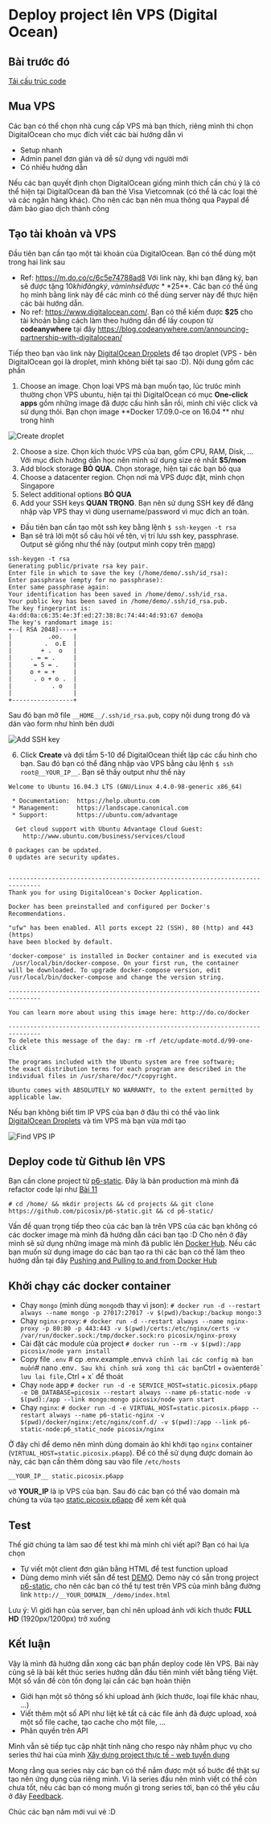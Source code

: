 # Deploy project lên VPS (Digital Ocean)

## Bài trước đó

[Tái cấu trúc code](./11-refactor-code-structure.md)

## Mua VPS

Các bạn có thể chọn nhà cung cấp VPS mà bạn thích, riêng mình thì chọn DigitalOcean cho mục đích viết các bài hướng dẫn vì

* Setup nhanh
* Admin panel đơn giản và dễ sử dụng với người mới
* Có nhiều hướng dẫn

Nếu các bạn quyết định chọn DigitalOcean giống mình thích cần chú ý là có thể hiện tại DigitalOcean đã ban thẻ Visa Vietcomnak (có thể là các loại thẻ và các ngân hàng khác). Cho nên các bạn nên mua thông qua Paypal để đảm bảo giao dịch thành công

## Tạo tài khoản và VPS

Đầu tiên bạn cần tạo một tài khoản của DigitalOcean. Bạn có thể dùng một trong hai link sau

* Ref: https://m.do.co/c/6c5e74788ad8 Với link này, khi bạn đăng ký, bạn sẽ được tặng $10 khi đăng ký, và mình sẽ được **$25**. Các bạn có thể ủng họ mình bằng link này để các mình có thể dùng server này để thực hiện các bài hướng dẫn.
* No ref: https://www.digitalocean.com/. Bạn có thể kiếm được **$25** cho tài khoản bằng cách làm theo hướng dẫn để lấy coupon từ **codeanywhere** tại đây https://blog.codeanywhere.com/announcing-partnership-with-digitalocean/

Tiếp theo bạn vào link này [DigitalOcean Droplets](https://cloud.digitalocean.com/droplets) để tạo droplet (VPS - bên DigitalOcean gọi là droplet, mình không biết tại sao :D). Nội dung gồm các phần

1. Choose an image. Chọn loại VPS mà bạn muốn tạo, lúc trưóc mình thường chọn VPS ubuntu, hiện tại thì DigitalOcean có mục **One-click apps** gồm những image đã được cấu hình sẵn rồi, mình chỉ việc click và sử dụng thôi. Bạn chọn image **Docker 17.09.0-ce on 16.04 ** như trong hình

![Create droplet](./static/deployment/create-droplet.png)

2. Choose a size. Chọn kích thưóc VPS của bạn, gồm CPU, RAM, Disk, ... Với mục đích hướng dẫn học nên mình sử dụng size rẻ nhất **$5/mon**
3. Add block storage **BỎ QUA**. Chọn storage, hiện tại các bạn bỏ qua
4. Choose a datacenter region. Chọn nơi mà VPS được đặt, mình chọn Singapore
5. Select additional options **BỎ QUA**
6. Add your SSH keys **QUAN TRỌNG**. Bạn nên sử dụng SSH key để đăng nhập vàp VPS thay vì dùng username/password vì mục đích an toàn.

* Đầu tiên bạn cần tạo một ssh key bằng lệnh `$ ssh-keygen -t rsa`
* Bạn sẽ trả lời một số câu hỏi về tên, vị trí lưu ssh key, passphrase. Output sẽ giống như thế này (output mình copy trên [mạng](https://www.digitalocean.com/community/tutorials/how-to-set-up-ssh-keys--2))

```shell
ssh-keygen -t rsa
Generating public/private rsa key pair.
Enter file in which to save the key (/home/demo/.ssh/id_rsa):
Enter passphrase (empty for no passphrase):
Enter same passphrase again:
Your identification has been saved in /home/demo/.ssh/id_rsa.
Your public key has been saved in /home/demo/.ssh/id_rsa.pub.
The key fingerprint is:
4a:dd:0a:c6:35:4e:3f:ed:27:38:8c:74:44:4d:93:67 demo@a
The key's randomart image is:
+--[ RSA 2048]----+
|          .oo.   |
|         .  o.E  |
|        + .  o   |
|     . = = .     |
|      = S = .    |
|     o + = +     |
|      . o + o .  |
|           . o   |
|                 |
+-----------------+
```

Sau đó bạn mở file `__HOME__/.ssh/id_rsa.pub`, copy nội dung trong đó và dán vào form như hình bên dưới

![Add SSH key](./static/deployment/add-ssh-key.png)

6. Click **Create** và đợi tầm 5-10 để DigitalOcean thiết lập các cấu hình cho bạn.
   Sau đó bạn có thể đăng nhập vào VPS bằng câu lệnh `$ ssh root@__YOUR_IP__`. Bạn sẽ thấy output như thế này

```shell
Welcome to Ubuntu 16.04.3 LTS (GNU/Linux 4.4.0-98-generic x86_64)

 * Documentation:  https://help.ubuntu.com
 * Management:     https://landscape.canonical.com
 * Support:        https://ubuntu.com/advantage

  Get cloud support with Ubuntu Advantage Cloud Guest:
    http://www.ubuntu.com/business/services/cloud

0 packages can be updated.
0 updates are security updates.


-------------------------------------------------------------------------------
Thank you for using DigitalOcean's Docker Application.

Docker has been preinstalled and configured per Docker's Recommendations.

"ufw" has been enabled. All ports except 22 (SSH), 80 (http) and 443 (https)
have been blocked by default.

'docker-compose' is installed in Docker container and is executed via
 /usr/local/bin/docker-compose. On your first run, the container
will be downloaded. To upgrade docker-compose version, edit
/usr/local/bin/docker-compose and change the version string.

-------------------------------------------------------------------------------

You can learn more about using this image here: http://do.co/docker

-------------------------------------------------------------------------------
To delete this message of the day: rm -rf /etc/update-motd.d/99-one-click

The programs included with the Ubuntu system are free software;
the exact distribution terms for each program are described in the
individual files in /usr/share/doc/*/copyright.

Ubuntu comes with ABSOLUTELY NO WARRANTY, to the extent permitted by
applicable law.
```

Nếu bạn không biết tìm IP VPS của bạn ở đâu thì có thể vào link [DigitalOcean Droplets](https://cloud.digitalocean.com/droplets) và tìm VPS mà bạn vừa mới tạo

![Find VPS IP](./static/deployment/find-vps-ip.png)

## Deploy code từ Github lên VPS

Bạn cần clone project từ [p6-static](https://github.com/picosix/p6-static). Đây là bản production mà mình đã refactor code lại như [Bài 11](https://github.com/picosix/p6-static-example/blob/master/document/11-refactor-code-structure.md)

```shell
# cd /home/ && mkdir projects && cd projects && git clone https://github.com/picosix/p6-static.git && cd p6-static/
```

Vấn đề quan trọng tiếp theo của các bạn là trên VPS của các bạn không có các docker image mà mình đã hướng dẫn cáci bạn tạo :D Cho nên ở đây mình sẽ sử dụng những image mà mình đã public lên [Docker Hub](https://hub.docker.com/). Nếu các bạn muốn sử dụng image do các bạn tạo ra thì các bạn có thể làm theo hướng dẫn tại đây [Pushing and Pulling to and from Docker Hub
](https://ropenscilabs.github.io/r-docker-tutorial/04-Dockerhub.html)

## Khởi chạy các docker container

* Chạy `mongo` (mình dùng `mongodb` thay vì json): `# docker run -d --restart always --name mongo -p 27017:27017 -v $(pwd)/backup:/backup mongo:3`
* Chạy `nginx-proxy`: `# docker run -d --restart always --name nginx-proxy -p 80:80 -p 443:443 -v $(pwd)/certs:/etc/nginx/certs -v /var/run/docker.sock:/tmp/docker.sock:ro picosix/nginx-proxy`
* Cài đặt các module của project `# docker run --rm -v $(pwd):/app picosix/node yarn install`
* Copy file `.env` # cp .env.example .env`và chỉnh lại các config mà bạn muốn`# nano .env`. Sau khi chỉnh sửa xong thì các bạn`Ctrl + o`và`enter`để lưu lại file,`Ctrl + x` để thoát
* Chạy `node` app `# docker run -d -e SERVICE_HOST=static.picosix.p6app -e DB_DATABASE=picosix --restart always --name p6-static-node -v $(pwd):/app --link mongo:mongo picosix/node yarn start`
* Chạy `nginx`: `# docker run -d -e VIRTUAL_HOST=static.picosix.p6app --restart always --name p6-static-nginx -v $(pwd)/docker/nginx:/etc/nginx/conf.d/ -v $(pwd):/app --link p6-static-node:p6_static_node picosix/nginx`

Ở đây chỉ để demo nên mình dùng domain ảo khi khởi tạo `nginx` container (`VIRTUAL_HOST=static.picosix.p6app`). Để có thể sử dụng được domain ảo này, các bạn cần thêm dòng sau vào file `/etc/hosts`

```
__YOUR_IP__	static.picosix.p6app
```

vở **YOUR_IP** là ip VPS của bạn. Sau đó các bạn có thể vào domain mà chúng ta vừa tạo [static.picosix.p6app](http://static.picosix.p6app/) để xem kết quả

## Test

Thế giờ chúng ta làm sao để test khi mà mình chỉ viết api? Bạn có hai lựa chọn

* Tự viết một client đơn giản bằng HTML để test function upload
* Dùng demo mình viết sẵn để test [DEMO](http://static.picosix.p6app/demo/index.html). Demo này có sẵn trong project [p6-static](https://github.com/picosix/p6-static), cho nên các bạn có thể tự test trên VPS của mình bằng đường link `http://__YOUR_DOMAIN__/demo/index.html`

Lưu ý: Vì giới hạn của server, bạn chỉ nên upload ảnh với kích thước **FULL HD** (1920px/1200px) trở xuống

## Kết luận

Vậy là mình đã hướng dẫn xong các bạn phần deploy code lên VPS. Bài này cũng sẽ là bài kết thúc series hướng dẫn đầu tiên mình viết bằng tiếng Việt. Một số vấn đề còn tồn đọng lại cần các bạn hoàn thiện

* Giới hạn một sô thông số khi upload ảnh (kích thước, loại file khác nhau, ...)
* Viết thêm một số API như liệt kê tất cả các file ảnh đã được upload, xoá một số file cache, tạo cache cho một file, ...
* Phân quyền trên API

Mình vẫn sẽ tiếp tục cập nhật tính năng cho respo này nhằm phục vụ cho series thứ hai của mình [Xây dựng project thực tế - web tuyển dụng](https://github.com/picosix/p6-job)

Mong rằng qua series này các bạn có thể nắm được một số bước để thật sự tạo nên ứng dụng của riêng mình. Vì là series đầu nên mình viết có thể còn chưa tốt, nếu các bạn có mong muốn gì trong series tới, bạn có thể yêu cầu ở đây [Feedback](https://github.com/picosix/p6-job/issues/2).

Chúc các bạn năm mới vui vẻ :D
